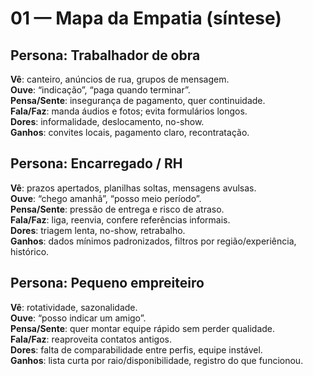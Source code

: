 # 01 — Mapa da Empatia (síntese)

## Persona: Trabalhador de obra
**Vê**: canteiro, anúncios de rua, grupos de mensagem.  
**Ouve**: “indicação”, “paga quando terminar”.  
**Pensa/Sente**: insegurança de pagamento, quer continuidade.  
**Fala/Faz**: manda áudios e fotos; evita formulários longos.  
**Dores**: informalidade, deslocamento, no-show.  
**Ganhos**: convites locais, pagamento claro, recontratação.

## Persona: Encarregado / RH
**Vê**: prazos apertados, planilhas soltas, mensagens avulsas.  
**Ouve**: “chego amanhã”, “posso meio período”.  
**Pensa/Sente**: pressão de entrega e risco de atraso.  
**Fala/Faz**: liga, reenvia, confere referências informais.  
**Dores**: triagem lenta, no-show, retrabalho.  
**Ganhos**: dados mínimos padronizados, filtros por região/experiência, histórico.

## Persona: Pequeno empreiteiro
**Vê**: rotatividade, sazonalidade.  
**Ouve**: “posso indicar um amigo”.  
**Pensa/Sente**: quer montar equipe rápido sem perder qualidade.  
**Fala/Faz**: reaproveita contatos antigos.  
**Dores**: falta de comparabilidade entre perfis, equipe instável.  
**Ganhos**: lista curta por raio/disponibilidade, registro do que funcionou.
